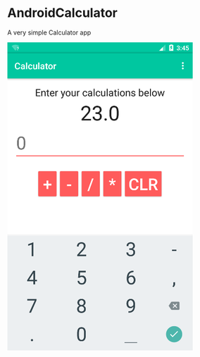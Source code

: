 # AndroidCalculator
A very simple Calculator app

![Calculator](https://raw.githubusercontent.com/wavymav/AndroidCalculator/master/asset/screenshot.png?raw=true "Very Simple Calculator")
